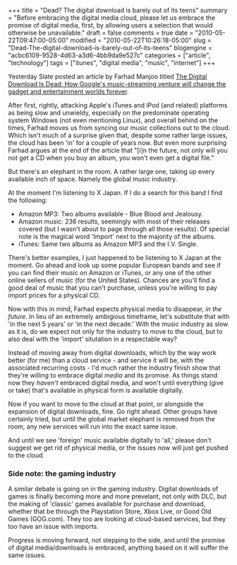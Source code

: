 +++
title = "Dead? The digital download is barely out of its teens"
summary = "Before embracing the digital media cloud, please let us embrace the promise of digital media, first, by allowing users a selection that would otherwise be unavailable."
draft = false
comments = true
date = "2010-05-22T09:47:00-05:00"
modified = "2010-05-22T10:26:18-05:00"
slug = "Dead-The-digital-download-is-barely-out-of-its-teens"
blogengine = "acbc6109-9528-4d63-a3d6-4bb9da9e527c"
categories = ["article", "technology"]
tags = ["itunes", "digital media", "music", "internet"]
+++

<p>Yesterday Slate posted an article by Farhad Manjoo titled <a rel="external" href="http://www.slate.com/id/2254532/pagenum/all/">The Digital Download Is Dead: How Google's music-streaming venture will change the gadget and entertainment worlds forever</a>.</p>
<p>After first, rightly, attacking Apple's iTunes and iPod (and related) platforms as being slow and unwieldy, especially on the predominate operating system Windows (not even mentioning Linux), and overall behind on the times, Farhad moves us from syncing our music collections out to the cloud. Which isn't much of a surprise given that, despite some rather large issues, the cloud has been 'in' for a couple of years now. But even more surprising Farhad argues at the end of the article that "[i]n the future, not only will you not get a CD when you buy an album, you won't even get a digital file."</p>
<p>But there's an elephant in the room. A rather large one, taking up every available inch of space. Namely the global music industry.</p>
<p>At the moment I'm listening to X Japan. If I do a search for this band I find the following:</p>
<ul>
<li>Amazon MP3: Two albums available - Blue Blood and Jealousy.</li>
<li>Amazon music: 236 results, seemingly with most of their releases covered (but I wasn't about to page through all those results). Of special note is the magical word 'Import' next to the majority of the albums.</li>
<li>iTunes: Same two albums as Amazon MP3 and the I.V. Single.</li>
</ul>
<p>There's better examples, I just happened to be listening to X Japan at the moment. Go ahead and look up some popular European bands and see if you can find their music on Amazon or iTunes, or any one of the other online sellers of music (for the United States). Chances are you'll find a good deal of music that you can't purchase, unless you're willing to pay import prices for a physical CD.</p>
<p>Now with this in mind, Farhad expects physical media to disappear, <em>in the future</em>. In lieu of an extremely ambigious timeframe, let's substitute that with 'in the next 5 years' or 'in the next decade.' With the music industry as slow as it is, do we expect not only for the industry to move to the cloud, but to also deal with the 'import' situtation in a respectable way?</p>
<p>Instead of moving away from digital downloads, which by the way work better (for me) than a cloud service - and service it will be, with the associated recurring costs - I'd much rather the industry finish show that they're willing to embrace digital <em>media</em> and its promise. As things stand now they <em>haven't</em> embraced digital media, and won't until everything (give or take) that's available in physical form is available digitally.</p>
<p>Now if you want to move to the cloud at that point, or alongside the expansion of digital downloads, fine. Go right ahead. Other groups have certainly tried, but until the global market elephant is removed from the room, any new services will run into the exact same issue.</p>
<p>And until we see 'foreign' music available digitally to 'all,' please don't suggest we get rid of physical media, or the issues now will just get pushed to the cloud.</p>
<h3>Side note: the gaming industry</h3>
<p>A similar debate is going on in the gaming industry. Digital downloads of games is finally becoming more and more prevelant, not only with DLC, but the making of 'classic' games available for purchase and download, whether that be through the Playstation Store, Xbox Live, or Good Old Games (GOG.com). They too are looking at cloud-based services, but they too have an issue with imports.</p>
<p>Progress is moving forward, not stepping to the side, and until the promise of digital media/downloads is embraced, anything based on it will suffer the same issues.</p>
